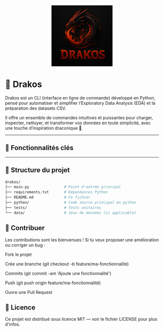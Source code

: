 <p align="center">
  <img src="logo.png" alt="drakos" width="200"/>
</p>

# 🐉 Drakos

Drakos est un CLI (interface en ligne de commande) développé en Python, pensé pour automatiser et simplifier l’Exploratory Data Analysis (EDA) et la préparation des datasets CSV.

Il offre un ensemble de commandes intuitives et puissantes pour charger, inspecter, nettoyer, et transformer vos données en toute simplicité, avec une touche d’inspiration draconique 🐉.

---

## 🚀 Fonctionnalités clés



---

## 📁 Structure du projet

```bash
drakos/
├── main.py                # Point d'entrée principal
├── requirements.txt       # Dépendances Python
├── README.md              # Ce fichier
├── python/                # Code source principal en python          
├── tests/                 # Tests unitaires
└── data/                  # Jeux de données (si applicable)

```

## 🤝 Contribuer

Les contributions sont les bienvenues !
Si tu veux proposer une amélioration ou corriger un bug :

Fork le projet

Crée une branche (git checkout -b feature/ma-fonctionnalité)

Commits (git commit -am 'Ajoute une fonctionnalité')

Push (git push origin feature/ma-fonctionnalité)

Ouvre une Pull Request

## 🪪 Licence
Ce projet est distribué sous licence MIT — voir le fichier LICENSE pour plus d'infos.

